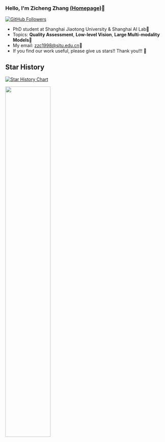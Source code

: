 ### Hello, I'm Zicheng Zhang [(Homepage)](https://zzc-1998.github.io/)👋


[![GitHub Followers](https://img.shields.io/github/followers/zzc-1998?style=social)](https://github.com/zzc-1998)


- PhD student at Shanghai Jiaotong University & Shanghai AI Lab🔭
- Topics: **Quality Assessment**, **Low-level Vision**, **Large Multi-modality Models**🌱
- My email: zzc1998@sjtu.edu.cn💬
- If you find our work useful, please give us stars!! Thank you!!! 👯
  
## Star History

[![Star History Chart](https://api.star-history.com/svg?repos=Q-Future/Q-Bench,Q-Future/Q-Instruct,Q-Future/Q-Align&type=Timeline)](https://star-history.com/#Q-Future/Q-Bench&Q-Future/Q-Instruct&Q-Future/Q-Align&Timeline)


<img align="center" width="53%" src="https://github-readme-stats.vercel.app/api?username=zzc-1998&show_icons=true">
  
<!--
**zzc-1998/zzc-1998** is a ✨ _special_ ✨ repository because its `README.md` (this file) appears on your GitHub profile.

Here are some ideas to get you started:

- 🔭 I’m currently working on ...
- 🌱 I’m currently learning ...
- 👯 I’m looking to collaborate on ...
- 🤔 I’m looking for help with ...
- 💬 Ask me about ...
- 📫 How to reach me: ...
- 😄 Pronouns: ...
- ⚡ Fun fact: ...
-->
